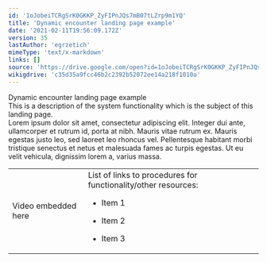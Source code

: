 ```yaml
---
id: '1oJobeiTCRgSrK0GKKP_ZyFIPnJQs7mB07tLZrp9m1YQ'
title: 'Dynamic encounter landing page example'
date: '2021-02-11T19:56:09.172Z'
version: 35
lastAuthor: 'egrzetich'
mimeType: 'text/x-markdown'
links: []
source: 'https://drive.google.com/open?id=1oJobeiTCRgSrK0GKKP_ZyFIPnJQs7mB07tLZrp9m1YQ'
wikigdrive: 'c35d35a9fcc46b2c2392b52072ee14a218f1010a'
---
```

Dynamic encounter landing page example  
This is a description of the system functionality which is the subject of this landing page.  
Lorem ipsum dolor sit amet, consectetur adipiscing elit. Integer dui ante, ullamcorper et rutrum id, porta at nibh. Mauris vitae rutrum ex. Mauris egestas justo leo, sed laoreet leo rhoncus vel. Pellentesque habitant morbi tristique senectus et netus et malesuada fames ac turpis egestas. Ut eu velit vehicula, dignissim lorem a, varius massa.

<table>
<tr>
<td>Video embedded here</td>
<td>List of links to procedures for functionality/other resources:
<ul><li><p>Item 1</p></li><li><p>Item 2</p></li><li><p>Item 3</p></li></ul></td>
</tr>

</table>

